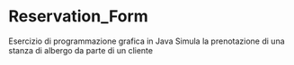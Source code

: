 # Reservation_Form

Esercizio di programmazione grafica in Java
Simula la prenotazione di una stanza di albergo da parte di un cliente
